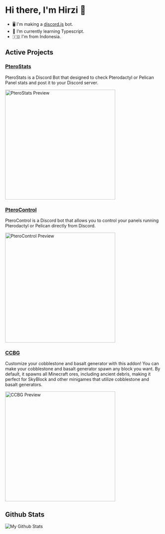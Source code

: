 # Hi there, I'm Hirzi 👋

- 🖥️ I'm making a [discord.js](https://discord.js.org) bot. 
- 🌱 I’m currently learning Typescript. 
- 🇮🇩 I'm from Indonesia. 

## Active Projects
### [PteroStats](https://github.com/HirziDevs/PteroStats/tree/dev) 
PteroStats is a Discord Bot that designed to check Pterodactyl or Pelican Panel stats and post it to your Discord server.  

<img alt="PteroStats Preview" src="https://i.imgur.com/fzQANo5.gif" width="355"/>

### [PteroControl](https://pterocontrol.znproject.my.id)
PteroControl is a Discord bot that allows you to control your panels running Pterodactyl or Pelican directly from Discord.

<img alt="PteroControl Preview" src="https://usercontent.catto.pictures/hirzi/74064f5e-73b1-464f-85d1-3c2340c0334b.png" width="355"/>

### [CCBG](https://github.com/HirziDevs/CCBG) 
Customize your cobblestone and basalt generator with this addon! You can make your cobblestone and basalt generator spawn any block you want. By default, it spawns all Minecraft ores, including ancient debris, making it perfect for SkyBlock and other minigames that utilize cobblestone and basalt generators.

<img alt="CCBG Preview" src="https://lh3.googleusercontent.com/fife/ALs6j_E5VgVmqkj0XNmxbbGc5mJG8SpfmvN7rxZDlkJpByO-CQzXqtnCwzTi5VshWFNYVj1xET719tT7YvnCQOfOvC9AeSbXrp5vOkX12QBGvvJ9e-MdkUH5IenKxGIfchmvzFIeAfTRB0H3QsXArbLdgM_Coq0Vxt1aQ7Y9ceWyNXpJgHekH5s0nSc0hraMc0sTmhudT0zB7NOTB38vI8tu0cyshN5BVthO2n7LTXi-nQmOBzxJMw0B0suDAxxRzJZfTkfxgrpo6JtdjjcezTglRiiV0KqWGkGinmHvC_9Aj_GIWbJQwDqwMr72hoSXmpZfe7XzUYHbCUocvaITTCEK2Ge1706Xr7PZumZS4h9h4p8f7IJpUNL8xoU_3D-2tzxjwLlDuFSc66Sge8Q5d6FTa9t46P2NMtpH4h_iAHP-AJ-qyph_XcVZNOAZZd4nPz7cnIl2HRQAvhUspWlbU1TGm-qZS9h3PpUz12zvE2ScZhWVwuV2ln2nczOHINjp2Zi-gNfiWuvxFUh2kPybfaY7a8PzmPcl1SkMy00tSB7s_I46KmAzq0r0-RQkcBzhID84ZJ-H-NVwkxoEJCtLk64ywra-W4X8Kpg6MPQlgCgYqy3IyA6xuy3GQjumPabCCJgrYGqoZb6S-dG0MuCSxpqdc92h4NIiJ8G_KZ2s3yQMipEFjTidntbDkPvuQk4ROezeCHQOhRgYR0IAOtY3-oPRfaLvxlP73KnbnxzuQF0jD7dKRBhrYNYS8yygvI6o6NzdFWRhLEAfQCktrlA_on8n5KgYiqZxZg5pALHJaBrVv28lw_qoCUtkRBj-7GX7W0BNINd6220O_mjjKXrtoUd4Zg-Aai2Dvg-kq7WbVatkcQlzcTZ0Xitd8koyy5BsomEfXZ39xKtEO60IUv0BReJ9j2SW5IYJJOtMZEc2HjJ04ETH8JSZymS0HWb7PlSUpthBbUDyRF9onZjOEO_zCVULUNAiMmz6qAYNpLnB3GyC5mOx55njpSWbMa73nJXuNt-jB1KsiJERSnMh1x4FPu5RdBcnvvVEfQX4jIIbefcxTnjk08znFyQ3pWpkBpbVHVApSZ0rNhrjurf71VZc8wNx=w1318-h646-rw-v1" width="355"/>


## Github Stats
![My Github Stats](https://github-readme-stats.vercel.app/api?username=HirziDevs&show_icons=true&theme=algolia)

<!--
**HirziRDev/HirziRDev** is a ✨ _special_ ✨ repository because its `README.md` (this file) appears on your GitHub profile.

Here are some ideas to get you started:

- 🔭 I’m currently working on ...
- 🌱 I’m currently learning ...
- 👯 I’m looking to collaborate on ...
- 🤔 I’m looking for help with ...
- 💬 Ask me about ...
- 📫 How to reach me: ...
- 😄 Pronouns: ...
- ⚡ Fun fact: ...
-->
